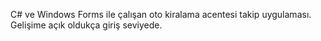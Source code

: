 C# ve Windows Forms ile çalışan oto kiralama acentesi takip uygulaması. Gelişime açık oldukça giriş seviyede.
